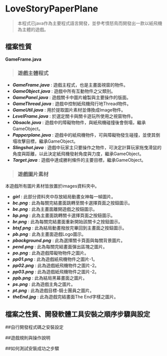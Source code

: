 # LoveStoryPaperPlane
>本程式已java作為主要程式語言開發，並參考憤怒鳥而開發出一款以紙飛機為主體的遊戲。

## 檔案性質
**GameFrame.java**
> ### 遊戲主體程式 

- ***GameFrame.java*** : 遊戲主程式，也是主畫面視窗的物件。
- ***GameObject.java*** : 遊戲中所有互動物件之父類別。
- ***GamePanel.java*** : 遊戲關卡中圖片繪製與主要操作的版面。
- ***GameThread.java*** : 遊戲中控制紙飛機飛行地Thread物件。
- ***GameUtil.java*** : 用於提取圖片素材並傳換成Image物件。
- ***LevelFrame.java*** : 於選定關卡與關卡遊玩所使用之視窗物件。
- ***Obsacle.java*** : 遊戲中的障礙物物件，與紙飛機碰撞後會倒塌，繼承GameObject。
- ***Papperplane.java*** : 遊戲中的紙飛機物件，可與障礙物發生碰撞，並使其倒塌攻擊目標，繼承GameObject。
- ***Slingshot.java*** : 遊戲中玩家主只要操作之物件，可決定計算玩家拖曳滑鼠的角度與距離，以此決定紙飛機發射角度與力度，繼承GameObject。
- ***Target.java*** : 遊戲中達成勝利條件的主要目標，繼承GameObject。

> ### 遊戲圖片素材
本遊戲所有圖片素材皆放置於images資料夾中。
- ***girl*** : 此部分資料夾中存放結局動畫女神每一幀圖片。
- ***bc.png*** : 此為每關完結畫面跳轉至關卡選擇頁面之按鈕圖示。
- ***be.png*** : 此為主畫面離開遊戲之按鈕圖示。
- ***bp.png*** : 此為主畫面跳轉關卡選擇頁面之按鈕圖示。
- ***br.png*** : 此為每關完結畫面重新開始該關卡之按鈕圖示。
- ***btsf.png*** : 此為結局動畫撥放完畢回到主畫面之按鈕圖示。
- ***pb.png*** : 此為主畫面遊戲Logo圖示。
- ***pbackground.png*** : 此為選擇關卡頁面與每關背景圖片。
- ***pend.png*** : 此為每關完結畫面彈出區塊之圖片。
- ***po.png*** : 此為遊戲障礙物物件之圖片。
- ***pp01.png*** : 此為遊戲紙飛機物件之圖片-1。
- ***pp02.png*** : 此為遊戲紙飛機物件之圖片-2。
- ***pp03.png*** : 此為遊戲紙飛機物件之圖片-2。
- ***ppb.png*** : 此為結局黑幕畫面之圖片。
- ***ps.png*** : 此為遊戲主角之圖片。
- ***pt.png*** : 此為遊戲目標-騎士團員之圖片。
- ***theEnd.jpg*** : 此為遊戲完結畫面The End字樣之圖片。

## 檔案之性質、開發軟體工具安裝之順序步驟與設定
>

##自行開發程式碼之安裝設定

##遊戲規則與操作說明

##如何測試安裝成功之步驟
